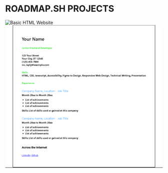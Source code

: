 # ROADMAP.SH PROJECTS 


![Basic HTML Website](https://roadmap.sh/projects/basic-html-website)
![Single-Page CV](./projects-images/Captura.PNG)
